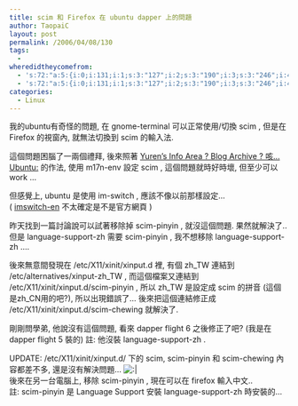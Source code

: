 ```yaml
---
title: scim 和 Firefox 在 ubuntu dapper 上的問題
author: TaopaiC
layout: post
permalink: /2006/04/08/130
tags:
  - 
wheredidtheycomefrom:
  - 's:72:"a:5:{i:0;i:131;i:1;s:3:"127";i:2;s:3:"190";i:3;s:3:"246";i:4;s:3:"201";}";'
  - 's:72:"a:5:{i:0;i:131;i:1;s:3:"127";i:2;s:3:"190";i:3;s:3:"246";i:4;s:3:"201";}";'
categories:
  - Linux
---
```

我的ubuntu有奇怪的問題, 在 gnome-terminal 可以正常使用/切換 scim , 但是在 Firefox 的視窗內, 就無法切換到 scim 的輸入法.  
<!--more-->

  
這個問題困腦了一兩個禮拜, 後來照著 [Yuren’s Info Area ? Blog Archive ? 咳… Ubuntu:][1] 的作法, 使用 m17n-env 設定 scim , 這個問題就時好時壞, 但至少可以 work &#8230;

但感覺上, ubuntu 是使用 im-switch , 應該不像以前那樣設定&#8230;  
( [imswitch-en][2] 不太確定是不是官方網頁 )

昨天找到一篇討論說可以試著移除掉 scim-pinyin , 就沒這個問題. 果然就解決了.. 但是 language-support-zh 需要 scim-pinyin , 我不想移除 language-support-zh &#8230;.

後來無意間發現在 /etc/X11/xinit/xinput.d 裡, 有個 zh\_TW 連結到 /etc/alternatives/xinput-zh\_TW , 而這個檔案又連結到 /etc/X11/xinit/xinput.d/scim-pinyin , 所以 zh\_TW 是設定成 scim 的拼音 (這個是zh\_CN用的吧?), 所以出現錯誤了&#8230; 後來把這個連結修正成 /etc/X11/xinit/xinput.d/scim-chewing 就<delete>解決</delete>了.

剛剛問學弟, 他說沒有這個問題, 看來 dapper flight 6 之後修正了吧? (我是在 dapper flight 5 裝的) <insert>註: 他沒裝 language-support-zh .</insert>

<insert>UPDATE: /etc/X11/xinit/xinput.d/ 下的 scim, scim-pinyin 和 scim-chewing 內容都差不多, 還是沒有解決問題&#8230; <img src='http://pctao.org/wp-includes/images/smilies/icon_neutral.gif' alt=':|' class='wp-smiley' />  
後來在另一台電腦上, 移除 scim-pinyin , 現在可以在 firefox 輸入中文..  
註: scim-pinyin 是 Language Support 安裝 language-support-zh 時安裝的&#8230; </insert>

 [1]: http://yurenju.info/?p=282
 [2]: http://kmuto.jp/open.cgi?imswitch-en&#038;l=en